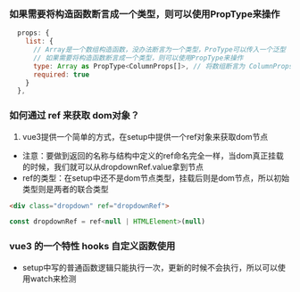 ### 如果需要将构造函数断言成一个类型，则可以使用PropType来操作

```js
  props: {
    list: {
      // Array是一个数组构造函数，没办法断言为一个类型，ProType可以传入一个泛型
      // 如果需要将构造函数断言成一个类型，则可以使用PropType来操作
      type: Array as PropType<ColumnProps[]>, // 将数组断言为 ColumnProps类型数组
      required: true
    }
  },
```


### 如何通过 ref 来获取 dom对象？

1. vue3提供一个简单的方式，在setup中提供一个ref对象来获取dom节点
- 注意：要做到返回的名称与结构中定义的ref命名完全一样，当dom真正挂载的时候，我们就可以从dropdownRef.value拿到节点
- ref的类型：在setup中还不是dom节点类型，挂载后则是dom节点，所以初始类型则是两者的联合类型
```html
<div class="dropdown" ref="dropdownRef">
```

```js
const dropdownRef = ref<null | HTMLElement>(null) 
```

### vue3 的一个特性 hooks 自定义函数使用
- setup中写的普通函数逻辑只能执行一次，更新的时候不会执行，所以可以使用watch来检测
